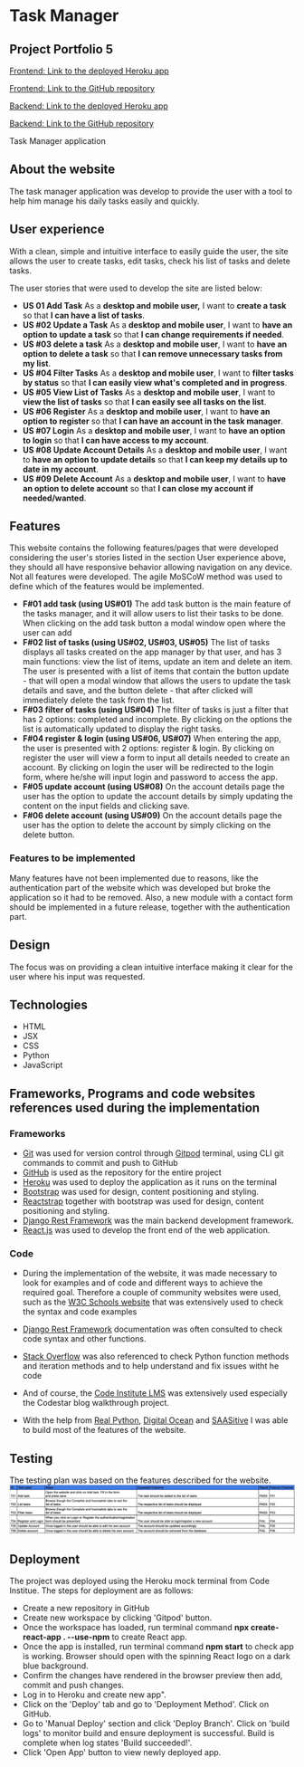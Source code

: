 # Task Manager
## Project Portfolio 5

[Frontend: Link to the deployed Heroku app](https://task-manager-pp5.herokuapp.com/)

[Frontend: Link to the GitHub repository](https://github.com/ujuniordev/task-manager-pp5/)

[Backend: Link to the deployed Heroku app](https://drf-task-manager.herokuapp.com/)

[Backend: Link to the GitHub repository](https://github.com/ujuniordev/drf-task-manager/)


Task Manager application
## About the website

The task manager application was develop to provide the user with a tool to help him manage his daily tasks easily and quickly.


## User experience

With a clean, simple and intuitive interface to easily guide the user, the site allows the user to create tasks, edit tasks, check his list of tasks and delete tasks.

The user stories that were used to develop the site are listed below:

 - **US 01 Add Task**
As a **desktop and mobile user,** I want to **create a task** so that **I can have a list of tasks**.
- **US #02 Update a Task**
As a **desktop and mobile user**, I want to **have an option to update a task** so that **I can change requirements if needed**.
- **US #03 delete a task**
As a **desktop and mobile user**, I want to **have an option to delete a task** so that **I can remove unnecessary tasks from my list**.
- **US #04 Filter Tasks**
As a **desktop and mobile user**, I want to **filter tasks by status** so that **I can easily view what's completed and in progress**.
- **US #05 View List of Tasks**
As a **desktop and mobile user**, I want to **view the list of tasks** so that **I can easily see all tasks on the list**.
- **US #06 Register**
As a **desktop and mobile user**, I want to **have an option to register** so that **I can have an account in the task manager**.
- **US #07 Login**
As a **desktop and mobile user**, I want to **have an option to login** so that **I can have access to my account**.
- **US #08 Update Account Details**
As a **desktop and mobile user**, I want to **have an option to update details** so that **I can keep my details up to date in my account**.
- **US #09 Delete Account**
As a **desktop and mobile user**, I want to **have an option to delete account** so that **I can close my account if needed/wanted**.

## Features

This website contains the following features/pages that were developed considering the user's stories listed in the section User experience above, they should all have responsive behavior allowing navigation on any device. Not all features were developed. The agile MoSCoW method was used to define which of the features would be implemented.
- **F#01 add task (using US#01)**
The add task button is the main feature of the tasks manager, and it will allow users to list their tasks to be done. When clicking on the add task button a modal window open where the user can add
- **F#02 list of tasks (using US#02, US#03, US#05)**
The list of tasks displays all tasks created on the app manager by that user, and has 3 main functions: view the list of items, update an item and delete an item.
The user is presented with a list of items that contain the button update - that will open a modal window that allows the users to update the task details and save, and the button delete - that after clicked will immediately delete the task from the list.
- **F#03 filter of tasks (using US#04)**
The filter of tasks is just a filter that has 2 options: completed and incomplete. By clicking on the options the list is automatically updated to display the right tasks.
- **F#04 register & login (using US#06, US#07)**
When entering the app, the user is presented with 2 options: register & login. By clicking on register the user will view a form to input all details needed to create an account. By clicking on login the user will be redirected to the login form, where he/she will input login and password to access the app.
- **F#05 update account (using US#08)**
On the account details page the user has the option to update the account details by simply updating the content on the input fields and clicking save.
- **F#06 delete account (using US#09)**
On the account details page the user has the option to delete the account by simply clicking on the delete button.

### Features to be implemented
Many features have not been implemented due to reasons, like the authentication part of the website which was developed but broke the application so it had to be removed. Also, a new module with a contact form should be implemented in a future release, together with the authentication part.

## Design

The focus was on providing a clean intuitive interface making it clear for the user where his input was requested. 

## Technologies
 - HTML
 - JSX
 - CSS
 - Python
 - JavaScript
 
## Frameworks, Programs and code websites references used during the implementation

### Frameworks

- [Git](https://git-scm.com/) was used for version control through [Gitpod](https://gitpod.io/) terminal, using CLI git commands to commit and push to GitHub
- [GitHub](https://github.com/) is used as the repository for the entire project
- [Heroku](https://www.heroku.com/) was used to deploy the application as it runs on the terminal
- [Bootstrap](https://getbootstrap.com/) was used for design, content positioning and styling.
- [Reactstrap](https://reactstrap.github.io/) together with bootstrap was used for design, content positioning and styling.
- [Django Rest Framework](https://www.django-rest-framework.org/) was the main backend development framework.
- [React.js](https://react.dev/) was used to develop the front end of the web application.

### Code

- During the implementation of the website, it was made necessary to look for examples and of code and different ways to achieve the required goal. Therefore a couple of community websites were used, such as the [W3C Schools website](https://www.w3schools.com/) that was extensively used to check the syntax and code examples

- [Django Rest Framework](https://www.django-rest-framework.org/) documentation was often consulted to check code syntax and other functions.

- [Stack Overflow](https://stackoverflow.com/) was also referenced to check Python function methods and iteration methods and to help understand and fix issues witht he code

- And of course, the [Code Institute LMS](https://learn.codeinstitute.net/) was extensively used especially the Codestar blog walkthrough project.
- With the help from [Real Python](https://realpython.com/django-social-network-1/), [Digital Ocean](https://www.digitalocean.com/) and [SAASitive](https://saasitive.com/) I was able to build most of the features of the website.

## Testing

The testing plan was based on the features described for the website.
![Testing](testing/testing.png)

## Deployment

The project was deployed using the Heroku mock terminal from Code Institue. The steps for deployment are as follows:

- Create a new repository in GitHub
- Create new workspace by clicking 'Gitpod' button.
- Once the workspace has loaded, run terminal command  **npx create-react-app . --use-npm**  to create React app.  
- Once the app is installed, run terminal command  **npm start**  to check app is working. Browser should open with the spinning React logo on a dark blue background.  
- Confirm the changes have rendered in the browser preview then add, commit and push changes.
- Log in to Heroku and create new app".
- Click on the 'Deploy' tab and go to 'Deployment Method'. Click on GitHub.
- Go to 'Manual Deploy' section and click 'Deploy Branch'. Click on 'build logs' to monitor build and ensure deployment is successful. Build is complete when log states 'Build succeeded!'. 
- Click 'Open App' button to view newly deployed app.